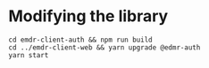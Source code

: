 # Modifying the library

```
cd emdr-client-auth && npm run build
cd ../emdr-client-web && yarn upgrade @edmr-auth
yarn start
```
